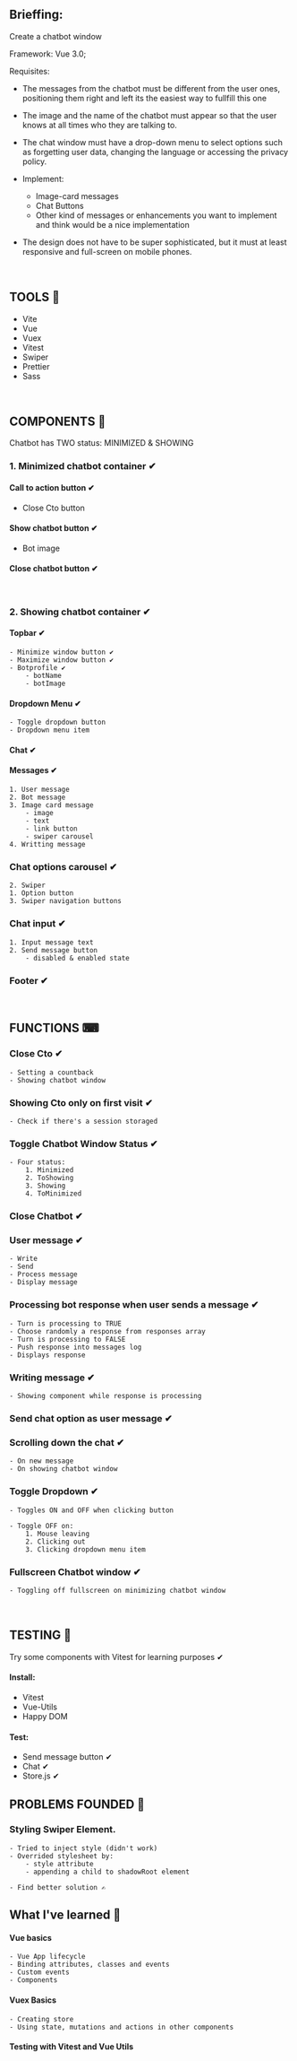 ## Brieffing:
Create a chatbot window

Framework: Vue 3.0;

Requisites:
- The messages from the chatbot must be different from the user ones, positioning them right and left its the easiest way to fullfill this one
- The image and the name of the chatbot must appear so that the user knows at all times who they are talking to.
- The chat window must have a drop-down menu to select options such as forgetting user data, changing the language or accessing the privacy policy.

- Implement:
    - Image-card messages
    - Chat Buttons
    - Other kind of messages or enhancements you want to implement and think would be a nice implementation

- The design does not have to be super sophisticated, but it must at least responsive and full-screen on mobile phones.

<br>

## TOOLS 🔨
- Vite
- Vue
- Vuex
- Vitest
- Swiper
- Prettier
- Sass

<br>

## COMPONENTS 🧩  

Chatbot has TWO status: MINIMIZED & SHOWING

### 1. Minimized chatbot container ✔

#### Call to action button ✔
- Close Cto button

#### Show chatbot button ✔
- Bot image

#### Close chatbot button ✔

<br>

### 2. Showing chatbot container ✔

#### Topbar ✔
    - Minimize window button ✔
    - Maximize window button ✔
    - Botprofile ✔
        - botName
        - botImage

#### Dropdown Menu ✔
    - Toggle dropdown button
    - Dropdown menu item

#### Chat ✔

#### Messages ✔

    1. User message
    2. Bot message
    3. Image card message
        - image 
        - text 
        - link button 
        - swiper carousel
    4. Writting message

### Chat options carousel ✔

    2. Swiper
    1. Option button
    3. Swiper navigation buttons

### Chat input ✔

    1. Input message text
    2. Send message button
        - disabled & enabled state

### Footer ✔

<br>

## FUNCTIONS ⌨

### Close Cto ✔
    - Setting a countback
    - Showing chatbot window

### Showing Cto only on first visit ✔
    - Check if there's a session storaged

### Toggle Chatbot Window Status ✔
    - Four status:
        1. Minimized
        2. ToShowing
        3. Showing
        4. ToMinimized

### Close Chatbot ✔

### User message ✔
    - Write
    - Send
    - Process message
    - Display message

### Processing bot response when user sends a message ✔
    - Turn is processing to TRUE
    - Choose randomly a response from responses array
    - Turn is processing to FALSE
    - Push response into messages log
    - Displays response

### Writing message ✔
    - Showing component while response is processing 

### Send chat option as user message ✔

### Scrolling down the chat ✔
    - On new message
    - On showing chatbot window

### Toggle Dropdown ✔
    - Toggles ON and OFF when clicking button

    - Toggle OFF on:
        1. Mouse leaving
        2. Clicking out
        3. Clicking dropdown menu item

### Fullscreen Chatbot window ✔
    - Toggling off fullscreen on minimizing chatbot window
    
<br>

## TESTING 🧪

Try some components with Vitest for learning purposes ✔ 

#### Install:

- Vitest
- Vue-Utils
- Happy DOM
    
#### Test:

- Send message button ✔
- Chat ✔
- Store.js ✔

## PROBLEMS FOUNDED 🔴

### Styling Swiper Element.
    - Tried to inject style (didn't work)
    - Overrided stylesheet by:
        - style attribute
        - appending a child to shadowRoot element

    - Find better solution ✍

## What I've learned 📗
#### Vue basics
    - Vue App lifecycle
    - Binding attributes, classes and events
    - Custom events
    - Components

#### Vuex Basics
    - Creating store
    - Using state, mutations and actions in other components

#### Testing with Vitest and Vue Utils
